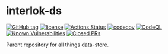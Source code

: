 # interlok-ds

[![GitHub tag](https://img.shields.io/github/tag/adaptris/interlok-ds.svg)](https://github.com/adaptris/interlok-ds/tags)
[![license](https://img.shields.io/github/license/adaptris/interlok-ds.svg)](https://github.com/adaptris/interlok-ds/blob/develop/LICENSE)
[![Actions Status](https://github.com/adaptris/interlok-ds/actions/workflows/gradle-publish.yml/badge.svg)](https://github.com/adaptris/interlok-ds/actions)
[![codecov](https://codecov.io/gh/adaptris/interlok-ds/branch/develop/graph/badge.svg)](https://codecov.io/gh/adaptris/interlok-ds)
[![CodeQL](https://github.com/adaptris/interlok-ds/workflows/CodeQL/badge.svg)](https://github.com/adaptris/interlok-ds/security/code-scanning)
[![Known Vulnerabilities](https://snyk.io/test/github/adaptris/interlok-ds/badge.svg?targetFile=build.gradle)](https://snyk.io/test/github/adaptris/interlok-ds?targetFile=build.gradle)
[![Closed PRs](https://img.shields.io/github/issues-pr-closed/adaptris/interlok-ds)](https://github.com/adaptris/interlok-ds/pulls?q=is%3Apr+is%3Aclosed)

Parent repository for all things data-store.
